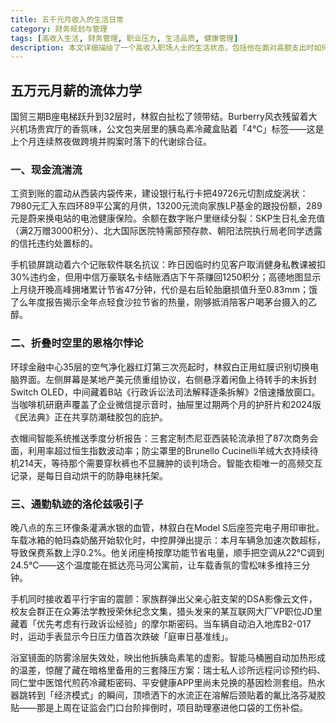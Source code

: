 ```yaml
---
title: 五千元月收入的生活日常
category: 财务规划与管理
tags: [高收入生活, 财务管理, 职业压力, 生活品质, 健康管理]
description: 本文详细描绘了一个高收入职场人士的生活状态，包括他在面对高额支出时如何进行预算分配，利用科技产品提升生活效率，以及采取哪些措施来维护个人健康和心理平衡。文章不仅反映了个人在大城市中的奋斗历程，也体现了对于更优质生活的不懈追求，同时也为其他处于相似情况的专业人士提供了实用的参考建议。通过展示林叙白的具体做法，如智能设备的应用、健康管理的方法等，为读者提供了关于如何在繁忙的工作与生活中找到平衡点的启示。
---
```

## 五万元月薪的流体力学
 
 国贸三期B座电梯跃升到32层时，林叙白扯松了领带结。Burberry风衣残留着大兴机场贵宾厅的香氛味，公文包夹层里的胰岛素冷藏盒贴着「4℃」标签——这是上个月连续熬夜做跨境并购案时落下的代谢综合征。
 
### 一、现金流湍流
 工资到账的震动从西装内袋传来，建设银行私行卡把49726元切割成旋涡状：7980元汇入东四环89平公寓的月供，13200元流向家族LP基金的跟投份额，289元是蔚来换电站的电池健康保险。余额在数字账户里继续分裂：SKP生日礼金充值（满2万赠3000积分）、北大国际医院特需部预存款、朝阳法院执行局老同学透露的信托违约处置标的。
 
 手机锁屏跳动着六个记账软件联名抗议：昨日因临时约见客户取消健身私教课被扣30%违约金，但用中信万豪联名卡结账酒店下午茶赚回1250积分；高德地图显示上月绕开晚高峰拥堵累计节省47分钟，代价是右后轮胎磨损值升至0.83mm；饿了么年度报告揭示全年点轻食沙拉节省的热量，刚够抵消陪客户喝茅台摄入的乙醇。
 
### 二、折叠时空里的恩格尔悖论
 环球金融中心35层的空气净化器红灯第三次亮起时，林叙白正用虹膜识别切换电脑界面。左侧屏幕是某地产美元债重组协议，右侧悬浮着闲鱼上待转手的未拆封Switch OLED，中间藏着B站《行政诉讼法司法解释逐条拆解》2倍速播放窗口。当咖啡机研磨声覆盖了企业微信提示音时，抽屉里过期两个月的护肝片和2024版《民法典》正在共享防潮硅胶包的庇护。
 
 衣帽间智能系统推送季度分析报告：三套定制杰尼亚西装轮流承担了87次商务会面，利用率超过恒生指数波动率；防尘罩里的Brunello Cucinelli羊绒大衣持续待机214天，等待那个需要穿秋裤也不显臃肿的谈判场合。智能衣柜唯一的高频交互记录，是每日自动烘干的防静电袜托架。
 
### 三、通勤轨迹的洛伦兹吸引子
 晚八点的东三环像条灌满水银的血管，林叙白在Model S后座签完电子用印审批。车载冰箱的帕玛森奶酪开始软化时，中控屏弹出提示：本月车辆急加速次数超标，导致保费系数上浮0.2%。他关闭座椅按摩功能节省电量，顺手把空调从22℃调到24.5℃——这个温度能在抵达亮马河公寓前，让车载香氛的雪松味多维持三分钟。
 
 手机同时接收着平行宇宙的震颤：家族群弹出父亲心脏支架的DSA影像云文件，校友会群正在众筹法学教授荣休纪念文集，猎头发来的某互联网大厂VP职位JD里藏着「优先考虑有行政诉讼经验」的摩尔斯密码。当车辆自动泊入地库B2-017时，运动手表显示今日压力值首次跌破「庭审日基准线」。
 
 浴室镜面的防雾涂层失效处，映出他拆胰岛素笔的虚影。智能马桶圈自动加热形成的温差，惊醒了藏在暗格里备用的三套降压方案：瑞士私人诊所远程问诊预约码、同仁堂中医馆代煎药冷藏柜密码、平安健康APP里尚未兑换的基因检测套组。热水器跳转到「经济模式」的瞬间，顶喷洒下的水流正在溶解后颈贴着的氟比洛芬凝胶贴——那是上周在证监会门口台阶摔倒时，项目助理塞进他口袋的工伤补偿。